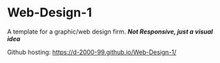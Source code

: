 # Web-Design-1
A template for a graphic/web design firm. 
***Not Responsive, just a visual idea***

Github hosting:
https://d-2000-99.github.io/Web-Design-1/
